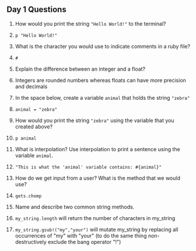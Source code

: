 ## Day 1 Questions

1. How would you print the string `"Hello World!"` to the terminal?
  1.  `p "Hello World!"`

1. What is the character you would use to indicate comments in a ruby file?
  1. `#`

1. Explain the difference between an integer and a float?
  1. Integers are rounded numbers whereas floats can have more precision and decimals

1. In the space below, create a variable `animal` that holds the string `"zebra"`
  1. `animal = "zebra"`

1. How would you print the string `"zebra"` using the variable that you created above?
  1. `p animal`

1. What is interpolation? Use interpolation to print a sentence using the variable `animal`.
  1. `"This is what the 'animal' variable contains: #{animal}"`

1. How do we get input from a user? What is the method that we would use?
  1. `gets.chomp`

1. Name and describe two common string methods.
  1. `my_string.length` will return the number of characters in my_string
  1. `my_string.gsub!("my","your")` will mutate my_string by replacing all occurrences of "my" with "your" (to do the same thing non-destructively exclude the bang operator "!")
